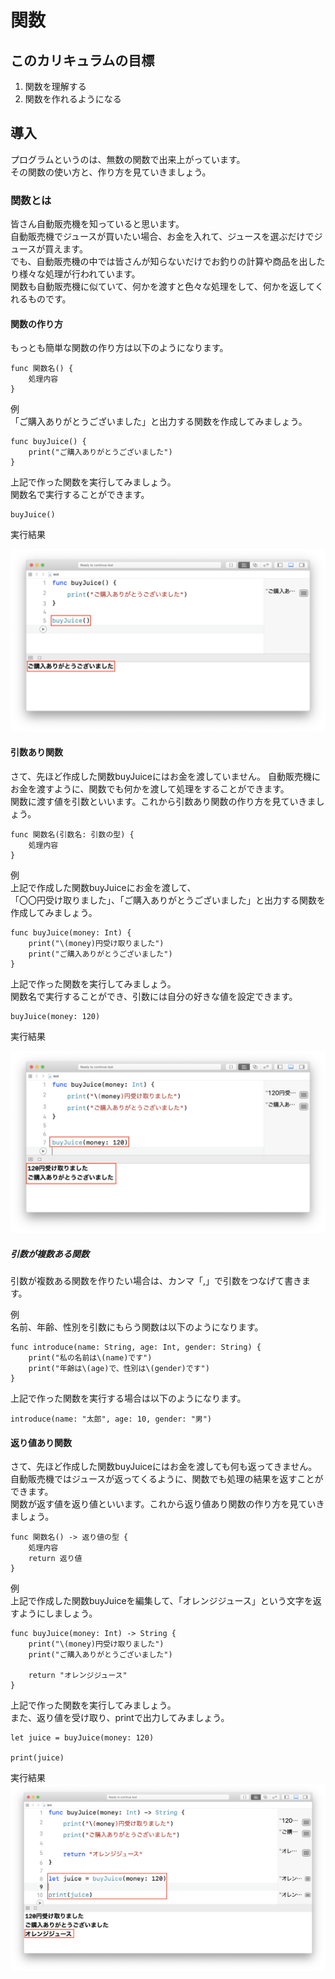 # 関数

## このカリキュラムの目標
1. 関数を理解する
2. 関数を作れるようになる

## 導入
プログラムというのは、無数の関数で出来上がっています。  
その関数の使い方と、作り方を見ていきましょう。

### 関数とは
皆さん自動販売機を知っていると思います。  
自動販売機でジュースが買いたい場合、お金を入れて、ジュースを選ぶだけでジュースが買えます。   
でも、自動販売機の中では皆さんが知らないだけでお釣りの計算や商品を出したり様々な処理が行われています。  
関数も自動販売機に似ていて、何かを渡すと色々な処理をして、何かを返してくれるものです。

#### 関数の作り方
もっとも簡単な関数の作り方は以下のようになります。

```
func 関数名() {
    処理内容
}
```

例  
「ご購入ありがとうございました」と出力する関数を作成してみましょう。

```
func buyJuice() {
    print("ご購入ありがとうございました")
}
```

上記で作った関数を実行してみましょう。  
関数名で実行することができます。

```
buyJuice()
```

実行結果

![Swiftロゴ](./img/exec_buyJuice.png)

#### 引数あり関数
さて、先ほど作成した関数buyJuiceにはお金を渡していません。 
自動販売機にお金を渡すように、関数でも何かを渡して処理をすることができます。  
関数に渡す値を引数といいます。これから引数あり関数の作り方を見ていきましょう。

```
func 関数名(引数名: 引数の型) {
	処理内容
}
```

例  
上記で作成した関数buyJuiceにお金を渡して、  
「〇〇円受け取りました」、「ご購入ありがとうございました」と出力する関数を作成してみましょう。

```
func buyJuice(money: Int) {
    print("\(money)円受け取りました")
    print("ご購入ありがとうございました")
}
```

上記で作った関数を実行してみましょう。  
関数名で実行することができ、引数には自分の好きな値を設定できます。

```
buyJuice(money: 120)
```

実行結果

![Swiftロゴ](./img/exec_buyJuice2.png)

##### 引数が複数ある関数
引数が複数ある関数を作りたい場合は、カンマ「,」で引数をつなげて書きます。

例  
名前、年齢、性別を引数にもらう関数は以下のようになります。

```
func introduce(name: String, age: Int, gender: String) {
    print("私の名前は\(name)です")
    print("年齢は\(age)で、性別は\(gender)です")
}
```

上記で作った関数を実行する場合は以下のようになります。

```
introduce(name: "太郎", age: 10, gender: "男")
```

#### 返り値あり関数
さて、先ほど作成した関数buyJuiceにはお金を渡しても何も返ってきません。  
自動販売機ではジュースが返ってくるように、関数でも処理の結果を返すことができます。  
関数が返す値を返り値といいます。これから返り値あり関数の作り方を見ていきましょう。

```
func 関数名() -> 返り値の型 {
	処理内容
	return 返り値
}
```

例  
上記で作成した関数buyJuiceを編集して、「オレンジジュース」という文字を返すようにしましょう。

```
func buyJuice(money: Int) -> String {
    print("\(money)円受け取りました")
    print("ご購入ありがとうございました")
    
    return "オレンジジュース"
}
```

上記で作った関数を実行してみましょう。  
また、返り値を受け取り、printで出力してみましょう。

```
let juice = buyJuice(money: 120)

print(juice)
```

実行結果
![Swiftロゴ](./img/print_orange_juice.png)